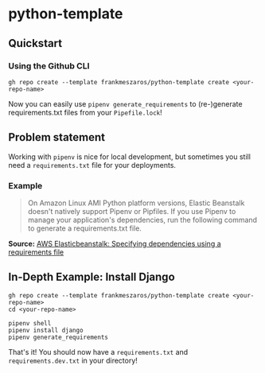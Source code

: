 # python-template

## Quickstart

### Using the Github CLI
```
gh repo create --template frankmeszaros/python-template create <your-repo-name>
```

Now you can easily use `pipenv generate_requirements` to (re-)generate requirements.txt files from your `Pipefile.lock`!

## Problem statement

Working with `pipenv` is nice for local development, but sometimes you still need a `requirements.txt` file for your deployments.

### Example 

> On Amazon Linux AMI Python platform versions, Elastic Beanstalk doesn't natively support Pipenv or Pipfiles. If you use Pipenv to manage your application's dependencies, run the following command to generate a requirements.txt file.

**Source:** [AWS Elasticbeanstalk: Specifying dependencies using a requirements file](https://docs.aws.amazon.com/elasticbeanstalk/latest/dg/python-configuration-requirements.html)

## In-Depth Example: Install Django

```
gh repo create --template frankmeszaros/python-template create <your-repo-name>
cd <your-repo-name>

pipenv shell
pipenv install django
pipenv generate_requirements
```

That's it! You should now have a `requirements.txt` and `requirements.dev.txt` in your directory! 